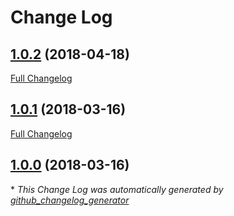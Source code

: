 # Change Log

## [1.0.2](https://github.com/gordonbanderson/homepage/tree/1.0.2) (2018-04-18)
[Full Changelog](https://github.com/gordonbanderson/homepage/compare/1.0.1...1.0.2)

## [1.0.1](https://github.com/gordonbanderson/homepage/tree/1.0.1) (2018-03-16)
[Full Changelog](https://github.com/gordonbanderson/homepage/compare/1.0.0...1.0.1)

## [1.0.0](https://github.com/gordonbanderson/homepage/tree/1.0.0) (2018-03-16)


\* *This Change Log was automatically generated by [github_changelog_generator](https://github.com/skywinder/Github-Changelog-Generator)*